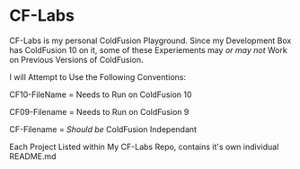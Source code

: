 CF-Labs
=======
CF-Labs is my personal ColdFusion Playground. Since my Development Box has ColdFusion 10 on it,
some of these Experiements may *or may not* Work on Previous Versions of ColdFusion.


I will Attempt to Use the Following Conventions:


CF10-FileName = Needs to Run on ColdFusion 10

CF09-Filename = Needs to Run on ColdFusion 9

CF-Filename = *Should be* ColdFusion Independant


Each Project Listed within My CF-Labs Repo, contains it's own individual README.md
